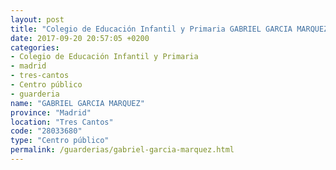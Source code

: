 ```yaml
---
layout: post
title: "Colegio de Educación Infantil y Primaria GABRIEL GARCIA MARQUEZ"
date: 2017-09-20 20:57:05 +0200
categories:
- Colegio de Educación Infantil y Primaria
- madrid
- tres-cantos
- Centro público
- guarderia
name: "GABRIEL GARCIA MARQUEZ"
province: "Madrid"
location: "Tres Cantos"
code: "28033680"
type: "Centro público"
permalink: /guarderias/gabriel-garcia-marquez.html
---
```

